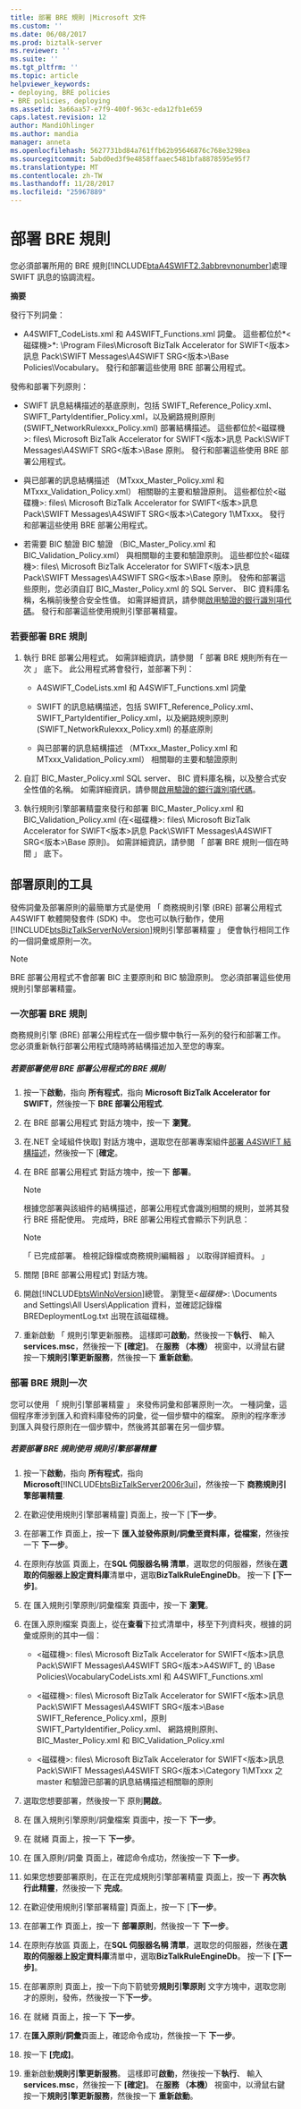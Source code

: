 ```yaml
---
title: 部署 BRE 規則 |Microsoft 文件
ms.custom: ''
ms.date: 06/08/2017
ms.prod: biztalk-server
ms.reviewer: ''
ms.suite: ''
ms.tgt_pltfrm: ''
ms.topic: article
helpviewer_keywords:
- deploying, BRE policies
- BRE policies, deploying
ms.assetid: 3a66aa57-e7f9-400f-963c-eda12fb1e659
caps.latest.revision: 12
author: MandiOhlinger
ms.author: mandia
manager: anneta
ms.openlocfilehash: 5627731bd84a761ffb62b95646876c768e3298ea
ms.sourcegitcommit: 5abd0ed3f9e4858ffaaec5481bfa8878595e95f7
ms.translationtype: MT
ms.contentlocale: zh-TW
ms.lasthandoff: 11/28/2017
ms.locfileid: "25967889"
---
```

# <a name="deploying-bre-rules"></a>部署 BRE 規則
您必須部署所用的 BRE 規則[!INCLUDE[btaA4SWIFT2.3abbrevnonumber](../../includes/btaa4swift2-3abbrevnonumber-md.md)]處理 SWIFT 訊息的協調流程。  
  
 **摘要**  
  
 發行下列詞彙：  
  
-   A4SWIFT_CodeLists.xml 和 A4SWIFT_Functions.xml 詞彙。 這些都位於*\<磁碟機\>*: \Program Files\Microsoft BizTalk Accelerator for SWIFT\<版本\>訊息 Pack\SWIFT Messages\A4SWIFT SRG\<版本\>\Base Policies\Vocabulary。 發行和部署這些使用 BRE 部署公用程式。  
  
 發佈和部署下列原則：  
  
-   SWIFT 訊息結構描述的基底原則，包括 SWIFT_Reference_Policy.xml、 SWIFT_PartyIdentifier_Policy.xml，以及網路規則原則 (SWIFT_NetworkRulexxx_Policy.xml) 部署結構描述。 這些都位於\<磁碟機\>: files\ Microsoft BizTalk Accelerator for SWIFT\<版本\>訊息 Pack\SWIFT Messages\A4SWIFT SRG\<版本\>\Base 原則。 發行和部署這些使用 BRE 部署公用程式。  
  
-   與已部署的訊息結構描述 （MTxxx_Master_Policy.xml 和 MTxxx_Validation_Policy.xml） 相關聯的主要和驗證原則。 這些都位於\<磁碟機\>: files\ Microsoft BizTalk Accelerator for SWIFT\<版本\>訊息 Pack\SWIFT Messages\A4SWIFT SRG\<版本\>\Category 1\MTxxx。 發行和部署這些使用 BRE 部署公用程式。  
  
-   若需要 BIC 驗證 BIC 驗證 （BIC_Master_Policy.xml 和 BIC_Validation_Policy.xml） 與相關聯的主要和驗證原則。 這些都位於\<磁碟機\>: files\ Microsoft BizTalk Accelerator for SWIFT\<版本\>訊息 Pack\SWIFT Messages\A4SWIFT SRG\<版本\>\Base 原則。 發佈和部署這些原則，您必須自訂 BIC_Master_Policy.xml 的 SQL Server、 BIC 資料庫名稱，名稱前後整合安全性值。 如需詳細資訊，請參閱[啟用驗證的銀行識別項代碼](../../adapters-and-accelerators/accelerator-swift/enabling-validation-of-bank-identifier-codes.md)。 發行和部署這些使用規則引擎部署精靈。  
  
### <a name="to-deploy-bre-rules"></a>若要部署 BRE 規則  
  
1.  執行 BRE 部署公用程式。 如需詳細資訊，請參閱 「 部署 BRE 規則所有在一次 」 底下。 此公用程式將會發行，並部署下列：  
  
    -   A4SWIFT_CodeLists.xml 和 A4SWIFT_Functions.xml 詞彙  
  
    -   SWIFT 的訊息結構描述，包括 SWIFT_Reference_Policy.xml、 SWIFT_PartyIdentifier_Policy.xml，以及網路規則原則 (SWIFT_NetworkRulexxx_Policy.xml) 的基底原則  
  
    -   與已部署的訊息結構描述 （MTxxx_Master_Policy.xml 和 MTxxx_Validation_Policy.xml） 相關聯的主要和驗證原則  
  
2.  自訂 BIC_Master_Policy.xml SQL server、 BIC 資料庫名稱，以及整合式安全性值的名稱。 如需詳細資訊，請參閱[啟用驗證的銀行識別項代碼](../../adapters-and-accelerators/accelerator-swift/enabling-validation-of-bank-identifier-codes.md)。  
  
3.  執行規則引擎部署精靈來發行和部署 BIC_Master_Policy.xml 和 BIC_Validation_Policy.xml (在\<磁碟機\>: files\ Microsoft BizTalk Accelerator for SWIFT\<版本\>訊息 Pack\SWIFT Messages\A4SWIFT SRG\<版本\>\Base 原則)。 如需詳細資訊，請參閱 「 部署 BRE 規則一個在時間 」 底下。  
  
## <a name="tools-for-deploying-the-policies"></a>部署原則的工具  
 發佈詞彙及部署原則的最簡單方式是使用 「 商務規則引擎 (BRE) 部署公用程式 A4SWIFT 軟體開發套件 (SDK) 中。 您也可以執行動作，使用[!INCLUDE[btsBizTalkServerNoVersion](../../includes/btsbiztalkservernoversion-md.md)]規則引擎部署精靈 」 便會執行相同工作的一個詞彙或原則一次。  
  
> [!NOTE]
>  BRE 部署公用程式不會部署 BIC 主要原則和 BIC 驗證原則。 您必須部署這些使用規則引擎部署精靈。  
  
### <a name="deploying-bre-rules-all-at-once"></a>一次部署 BRE 規則  
 商務規則引擎 (BRE) 部署公用程式在一個步驟中執行一系列的發行和部署工作。 您必須重新執行部署公用程式隨時將結構描述加入至您的專案。  
  
##### <a name="to-deploy-bre-rules-using-the-bre-deployment-utility"></a>若要部署使用 BRE 部署公用程式的 BRE 規則  
  
1.  按一下**啟動**，指向 **所有程式**，指向  **Microsoft BizTalk Accelerator for SWIFT**，然後按一下  **BRE 部署公用程式**.  
  
2.  在 BRE 部署公用程式 對話方塊中，按一下 **瀏覽**。  
  
3.  在.NET 全域組件快取] 對話方塊中，選取您在部署專案組件[部署 A4SWIFT 結構描述](../../adapters-and-accelerators/accelerator-swift/deploying-a4swift-schemas.md)，然後按一下 [**確定**。  
  
4.  在 BRE 部署公用程式 對話方塊中，按一下 **部署**。  
  
    > [!NOTE]
    >  根據您部署與該組件的結構描述，部署公用程式會識別相關的規則，並將其發行 BRE 搭配使用。 完成時，BRE 部署公用程式會顯示下列訊息：  
  
    > [!NOTE]
    >  「 已完成部署。 檢視記錄檔或商務規則編輯器 」 以取得詳細資料。 」  
  
5.  關閉 [BRE 部署公用程式] 對話方塊。  
  
6.  開啟[!INCLUDE[btsWinNoVersion](../../includes/btswinnoversion-md.md)]總管。 瀏覽至\<*磁碟機*\>: \Documents and Settings\All Users\Application 資料，並確認記錄檔 BREDeploymentLog.txt 出現在該磁碟機。  
  
7.  重新啟動 「 規則引擎更新服務。 這樣即可**啟動**，然後按一下**執行**、 輸入**services.msc**，然後按一下 **[確定]**。 在**服務 （本機）** 視窗中，以滑鼠右鍵按一下**規則引擎更新服務**，然後按一下 **重新啟動**。  
  
### <a name="deploying-bre-rules-one-at-a-time"></a>部署 BRE 規則一次  
 您可以使用 「 規則引擎部署精靈 」 來發佈詞彙和部署原則一次。 一種詞彙，這個程序牽涉到匯入和資料庫發佈的詞彙，從一個步驟中的檔案。 原則的程序牽涉到匯入與發行原則在一個步驟中，然後將其部署在另一個步驟。  
  
##### <a name="to-deploy-bre-rules-using-the-rules-engine-deployment-wizard"></a>若要部署 BRE 規則使用 規則引擎部署精靈  
  
1.  按一下**啟動**，指向 **所有程式**，指向  **Microsoft**[!INCLUDE[btsBizTalkServer2006r3ui](../../includes/btsbiztalkserver2006r3ui-md.md)]，然後按一下 **商務規則引擎部署精靈**.  
  
2.  在歡迎使用規則引擎部署精靈] 頁面上，按一下 [**下一步**。  
  
3.  在部署工作 頁面上，按一下 **匯入並發佈原則/詞彙至資料庫，從檔案**，然後按一下 **下一步**。  
  
4.  在原則存放區 頁面上，在**SQL 伺服器名稱 清單**，選取您的伺服器，然後在**選取的伺服器上設定資料庫**清單中，選取**BizTalkRuleEngineDb**。 按一下 **[下一步]**。  
  
5.  在 匯入規則引擎原則/詞彙檔案 頁面中，按一下 **瀏覽**。  
  
6.  在匯入原則檔案 頁面上，從在**查看**下拉式清單中，移至下列資料夾，根據的詞彙或原則的其中一個：  
  
    -   \<磁碟機\>: files\ Microsoft BizTalk Accelerator for SWIFT\<版本\>訊息 Pack\SWIFT Messages\A4SWIFT SRG\<版本\>A4SWIFT_ 的 \Base Policies\VocabularyCodeLists.xml 和 A4SWIFT_Functions.xml  
  
    -   \<磁碟機\>: files\ Microsoft BizTalk Accelerator for SWIFT\<版本\>訊息 Pack\SWIFT Messages\A4SWIFT SRG\<版本\>\Base SWIFT_Reference_Policy.xml，原則SWIFT_PartyIdentifier_Policy.xml、 網路規則原則、 BIC_Master_Policy.xml 和 BIC_Validation_Policy.xml  
  
    -   \<磁碟機\>: files\ Microsoft BizTalk Accelerator for SWIFT\<版本\>訊息 Pack\SWIFT Messages\A4SWIFT SRG\<版本\>\Category 1\MTxxx 之 master 和驗證已部署的訊息結構描述相關聯的原則  
  
7.  選取您想要部署，然後按一下 原則**開啟**。  
  
8.  在 匯入規則引擎原則/詞彙檔案 頁面中，按一下 **下一步**。  
  
9. 在 就緒 頁面上，按一下 **下一步**。  
  
10. 在 匯入原則/詞彙 頁面上，確認命令成功，然後按一下 **下一步**。  
  
11. 如果您想要部署原則，在正在完成規則引擎部署精靈 頁面上，按一下 **再次執行此精靈**，然後按一下 **完成**。  
  
12. 在歡迎使用規則引擎部署精靈] 頁面上，按一下 [**下一步**。  
  
13. 在部署工作 頁面上，按一下 **部署原則**，然後按一下 **下一步**。  
  
14. 在原則存放區 頁面上，在**SQL 伺服器名稱 清單**，選取您的伺服器，然後在**選取的伺服器上設定資料庫**清單中，選取**BizTalkRuleEngineDb**。 按一下 **[下一步]**。  
  
15. 在部署原則 頁面上，按一下向下箭號旁**規則引擎原則** 文字方塊中，選取您剛才的原則，發佈，然後按一下**下一步**。  
  
16. 在 就緒 頁面上，按一下 **下一步**。  
  
17. 在**匯入原則/詞彙**頁面上，確認命令成功，然後按一下 **下一步**。  
  
18. 按一下 **[完成]**。  
  
19. 重新啟動**規則引擎更新服務**。 這樣即可**啟動**，然後按一下**執行**、 輸入**services.msc**，然後按一下 **[確定]**。 在**服務 （本機）** 視窗中，以滑鼠右鍵按一下**規則引擎更新服務**，然後按一下 **重新啟動**。
